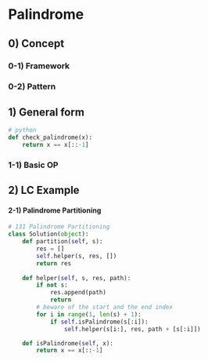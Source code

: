 # Palindrome 

## 0) Concept  

### 0-1) Framework

### 0-2) Pattern

## 1) General form
```python
# python
def check_palindrome(x):
	return x == x[::-1]
```

### 1-1) Basic OP

## 2) LC Example

#### 2-1) Palindrome Partitioning
```python
# 131 Palindrome Partitioning
class Solution(object):
    def partition(self, s):
        res = []
        self.helper(s, res, [])
        return res
        
    def helper(self, s, res, path):
        if not s:
            res.append(path)
            return
        # beware of the start and the end index
        for i in range(1, len(s) + 1): 
            if self.isPalindrome(s[:i]):
                self.helper(s[i:], res, path + [s[:i]])

    def isPalindrome(self, x):
        return x == x[::-1]
```
